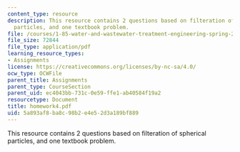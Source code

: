 ```yaml
---
content_type: resource
description: This resource contains 2 questions based on filteration of spherical
  particles, and one textbook problem.
file: /courses/1-85-water-and-wastewater-treatment-engineering-spring-2006/5a893af8ba8c98b2e4e52d3a189bf889_homework4.pdf
file_size: 72844
file_type: application/pdf
learning_resource_types:
- Assignments
license: https://creativecommons.org/licenses/by-nc-sa/4.0/
ocw_type: OCWFile
parent_title: Assignments
parent_type: CourseSection
parent_uid: ec4043bb-731c-0e59-ffe1-ab40584f19a2
resourcetype: Document
title: homework4.pdf
uid: 5a893af8-ba8c-98b2-e4e5-2d3a189bf889
---
```

This resource contains 2 questions based on filteration of spherical particles, and one textbook problem.